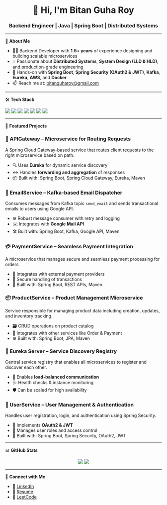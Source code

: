<h1 align="center">👋 Hi, I'm Bitan Guha Roy</h1>
<h3 align="center">Backend Engineer | Java | Spring Boot | Distributed Systems</h3>

---

🚀 **About Me**  
- 🧑‍💻 Backend Developer with **1.5+ years** of experience designing and building scalable microservices  
- 💡 Passionate about **Distributed Systems**, **System Design (LLD & HLD)**, and production-grade engineering  
- 🔐 Hands-on with **Spring Boot**, **Spring Security (OAuth2 & JWT)**, **Kafka**, **Eureka**, **AWS**, and **Docker**  
- 📫 Reach me at: [bitanguharoy@gmail.com](mailto:bitanguharoy@gmail.com)

---

🛠️ **Tech Stack**
<p>
  <img src="https://img.shields.io/badge/Java-ED8B00?style=for-the-badge&logo=openjdk&logoColor=white"/>
  <img src="https://img.shields.io/badge/Spring_Boot-6DB33F?style=for-the-badge&logo=spring-boot&logoColor=white"/>
  <img src="https://img.shields.io/badge/Kafka-231F20?style=for-the-badge&logo=apache-kafka&logoColor=white"/>
  <img src="https://img.shields.io/badge/Eureka-007396?style=for-the-badge&logo=spring&logoColor=white"/>
  <img src="https://img.shields.io/badge/AWS-FF9900?style=for-the-badge&logo=amazonaws&logoColor=white"/>
  <img src="https://img.shields.io/badge/PostgreSQL-336791?style=for-the-badge&logo=postgresql&logoColor=white"/>
  <img src="https://img.shields.io/badge/Git-F05032?style=for-the-badge&logo=git&logoColor=white"/>
</p>

---

📂 **Featured Projects**

### 🔀 APIGateway – Microservice for Routing Requests
A Spring Cloud Gateway-based service that routes client requests to the right microservice based on path.  
- 🔍 Uses **Eureka** for dynamic service discovery  
- ↔️ Handles **forwarding and aggregation** of responses  
- 📦 Built with: Spring Boot, Spring Cloud Gateway, Eureka, Maven  

### 📧 EmailService – Kafka-based Email Dispatcher
Consumes messages from Kafka topic `send_email` and sends transactional emails to users using Google API.  
- ⚙️ Robust message consumer with retry and logging  
- ✉️ Integrates with **Google Mail API**  
- 🛠 Built with: Spring Boot, Kafka, Google API, Maven  

### 💳 PaymentService – Seamless Payment Integration
A microservice that manages secure and seamless payment processing for orders.  
- 🔗 Integrates with external payment providers  
- 🔐 Secure handling of transactions  
- 🧰 Built with: Spring Boot, REST APIs, Maven  

### 📦 ProductService – Product Management Microservice
Service responsible for managing product data including creation, updates, and inventory tracking.  
- 🗃️ CRUD operations on product catalog  
- 🔄 Integrates with other services like Order & Payment  
- ⚙️ Built with: Spring Boot, JPA, Maven  

### 🧭 Eureka Server – Service Discovery Registry
Central service registry that enables all microservices to register and discover each other.  
- 🧠 Enables **load-balanced communication**  
- 🩺 Health checks & instance monitoring  
- 🛡️ Can be scaled for high availability  

### 👤 UserService – User Management & Authentication
Handles user registration, login, and authentication using Spring Security.  
- 🔐 Implements **OAuth2 & JWT**  
- 👥 Manages user roles and access control  
- 🔧 Built with: Spring Boot, Spring Security, OAuth2, JWT

---

📊 **GitHub Stats**
<p align="center">
  <img src="https://github-readme-stats.vercel.app/api?username=BitanGuhaRoy&show_icons=true&theme=tokyonight" />
  <img src="https://github-readme-streak-stats.herokuapp.com?user=BitanGuhaRoy&theme=tokyonight" />
</p>

---

📎 **Connect with Me**
- 🔗 [LinkedIn](https://www.linkedin.com/in/bitanguharoy/)
- 💼 [Resume](#) <!-- Add resume link -->
- 🧠 [LeetCode](https://leetcode.com/BitanGuhaRoy/)
